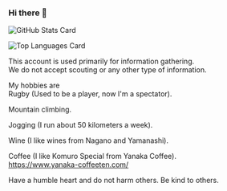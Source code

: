 ### Hi there 👋

![GitHub Stats Card](https://github-readme-stats.vercel.app/api?username=himeyon&count_private=true&show_icons=true)

![Top Languages Card](https://github-readme-stats.vercel.app/api/top-langs/?username=himeyon)

This account is used primarily for information gathering.  
We do not accept scouting or any other type of information. 

My hobbies are  
Rugby (Used to be a player, now I'm a spectator).  

Mountain climbing.  

Jogging (I run about 50 kilometers a week).  

Wine (I like wines from Nagano and Yamanashi).  

Coffee (I like Komuro Special from Yanaka Coffee).  
https://www.yanaka-coffeeten.com/  

Have a humble heart and do not harm others.
Be kind to others.
